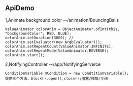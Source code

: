 ## ApiDemo
1,Animate background color --/animation/BouncingBalls
```
ValueAnimator colorAnim = ObjectAnimator.ofInt(this, "backgroundColor", RED, BLUE);
colorAnim.setDuration(3000); // 
colorAnim.setEvaluator(new ArgbEvaluator());
colorAnim.setRepeatCount(ValueAnimator.INFINITE);
colorAnim.setRepeatMode(ValueAnimator.REVERSE);
colorAnim.start();
```

2,NotifyingController --/app/NotifyingServerce
```
ConditionVariable mCondition = new CondtitionVariable();
提供三个方法，block(),open(),close();阻塞/释放/关闭
```